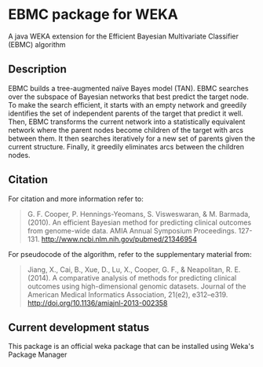 # EBMC package for WEKA
A java WEKA extension for the Efficient Bayesian Multivariate Classifier (EBMC) algorithm


## Description
EBMC builds a tree-augmented naïve Bayes model (TAN). EBMC searches over the subspace of Bayesian networks that best predict the target node. To make the search efficient, it starts with an empty network and greedily identifies the set of independent parents of the target that predict it well. Then, EBMC transforms the current network into a statistically equivalent network where the parent nodes become children of the target with arcs between them. It then searches iteratively for a new set of parents given the current structure. Finally, it greedily eliminates arcs between the children nodes.


## Citation
For citation and more information refer to:

>G. F. Cooper, P. Hennings-Yeomans, S. Visweswaran, & M. Barmada, (2010). An efficient Bayesian method for predicting clinical outcomes from genome-wide data. AMIA Annual Symposium Proceedings. 127-131. http://www.ncbi.nlm.nih.gov/pubmed/21346954

For pseudocode of the algorithm, refer to the supplementary material from:

>Jiang, X., Cai, B., Xue, D., Lu, X., Cooper, G. F., & Neapolitan, R. E. (2014). A comparative analysis of methods for predicting clinical outcomes using high-dimensional genomic datasets. Journal of the American Medical Informatics Association, 21(e2), e312–e319. http://doi.org/10.1136/amiajnl-2013-002358

## Current development status
This package is an official weka package that can be installed using Weka's Package Manager

